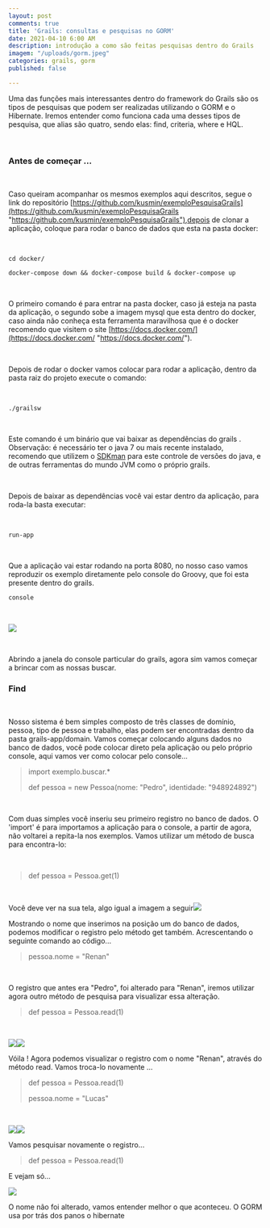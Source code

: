 ```yaml
---
layout: post
comments: true
title: 'Grails: consultas e pesquisas no GORM'
date: 2021-04-10 6:00 AM
description: introdução a como são feitas pesquisas dentro do Grails
imagem: "/uploads/gorm.jpeg"
categories: grails, gorm
published: false

---
```

Uma das funções mais interessantes dentro do framework do Grails são os tipos de pesquisas que podem ser realizadas utilizando o GORM e o Hibernate. Iremos entender como funciona cada uma desses tipos de pesquisa, que alias são quatro, sendo elas: find, criteria, where  e HQL.

<br>

### Antes de começar ...

<br>

Caso queiram acompanhar os mesmos exemplos aqui descritos, segue o link do repositório [https://github.com/kusmin/exemploPesquisaGrails](https://github.com/kusmin/exemploPesquisaGrails "https://github.com/kusmin/exemploPesquisaGrails"),depois de clonar a aplicação, coloque para rodar o banco de dados que esta na pasta docker:

<br>

    cd docker/
    
    docker-compose down && docker-compose build & docker-compose up

<br>

O primeiro comando é para entrar na pasta docker, caso já esteja na pasta da aplicação, o segundo sobe a imagem mysql que esta dentro do docker, caso ainda não conheça esta ferramenta maravilhosa que é o docker recomendo que visitem o site [https://docs.docker.com/](https://docs.docker.com/ "https://docs.docker.com/").

<br>

Depois de rodar o docker vamos colocar para rodar a aplicação, dentro da pasta raiz do projeto execute o comando:

<br>

    ./grailsw

<br>

Este comando é um binário que vai baixar  as dependências do grails . Observação: é necessário ter o java 7 ou mais recente instalado, recomendo que utilizem o [SDKman](https://sdkman.io/ "https://sdkman.io/") para este controle de versões do java, e de outras ferramentas do mundo JVM como o próprio grails.

<br>

Depois de baixar as dependências você vai estar dentro da aplicação, para roda-la basta executar:

<br>

    run-app

<br>

Que a aplicação vai estar rodando na porta 8080, no nosso caso vamos reproduzir os exemplo diretamente pelo console do Groovy, que foi esta presente dentro do grails.

    console

<br>

![](/uploads/captura-de-tela-de-2021-04-11-10-51-20.png)

<br>

Abrindo a janela do console particular do grails, agora sim vamos começar a brincar com as nossas buscar.

### Find

<br>

Nosso sistema é bem simples composto de três classes de domínio, pessoa, tipo de pessoa e trabalho, elas podem ser encontradas dentro da pasta grails-app/domain. Vamos começar colocando alguns dados no banco de dados, você pode colocar direto pela aplicação ou pelo próprio console, aqui vamos ver como colocar pelo console...

> import exemplo.buscar.*
>
> def pessoa = new Pessoa(nome: "Pedro", identidade: "948924892")

<br>

Com duas simples você inseriu seu primeiro registro no banco de dados. O 'import' é para importamos a aplicação para o console, a partir de agora, não voltarei a repita-la nos exemplos. Vamos utilizar um método de busca para encontra-lo:

<br>

> def pessoa = Pessoa.get(1)

<br>

Você deve ver na sua tela, algo igual a imagem a seguir![](/uploads/captura-de-tela-de-2021-04-12-21-57-53.png)

Mostrando o nome que inserimos na posição um do banco de dados, podemos modificar o registro pelo método get também. Acrescentando o seguinte comando ao código...

> pessoa.nome = "Renan"

<br>  

O registro que antes era "Pedro", foi alterado para "Renan", iremos utilizar agora outro método de pesquisa para visualizar essa alteração.

> def pessoa =  Pessoa.read(1)

<br>

![](/uploads/captura-de-tela-de-2021-04-12-22-04-30.png)![](/uploads/captura-de-tela-de-2021-04-12-22-05-17.png)

Vóila ! Agora podemos visualizar o registro com o nome "Renan", através do método read. Vamos troca-lo novamente ...

> def pessoa = Pessoa.read(1)
>
> pessoa.nome = "Lucas"

<br>

![](/uploads/captura-de-tela-de-2021-04-12-22-07-51.png)![](/uploads/captura-de-tela-de-2021-04-12-22-08-46.png)

Vamos pesquisar novamente o registro...

> def pessoa = Pessoa.read(1)

E vejam só...

![](/uploads/captura-de-tela-de-2021-04-12-22-13-00.png)

O nome não foi alterado, vamos entender melhor o que aconteceu. O GORM usa por trás dos panos o hibernate